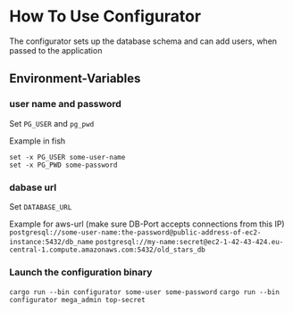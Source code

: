 # How To Use Configurator

The configurator sets up the database schema and can add users, when passed to the application

## Environment-Variables

### user name and password

Set `PG_USER` and `pg_pwd`

Example in fish

```
set -x PG_USER some-user-name
set -x PG_PWD some-password
```

### dabase url

Set `DATABASE_URL`

Example for aws-url (make sure DB-Port accepts connections from this IP)
`postgresql://some-user-name:the-password@public-address-of-ec2-instance:5432/db_name`
`postgresql://my-name:secret@ec2-1-42-43-424.eu-central-1.compute.amazonaws.com:5432/old_stars_db`

### Launch the configuration binary

`cargo run --bin configurator some-user some-password`
`cargo run --bin configurator mega_admin top-secret`
